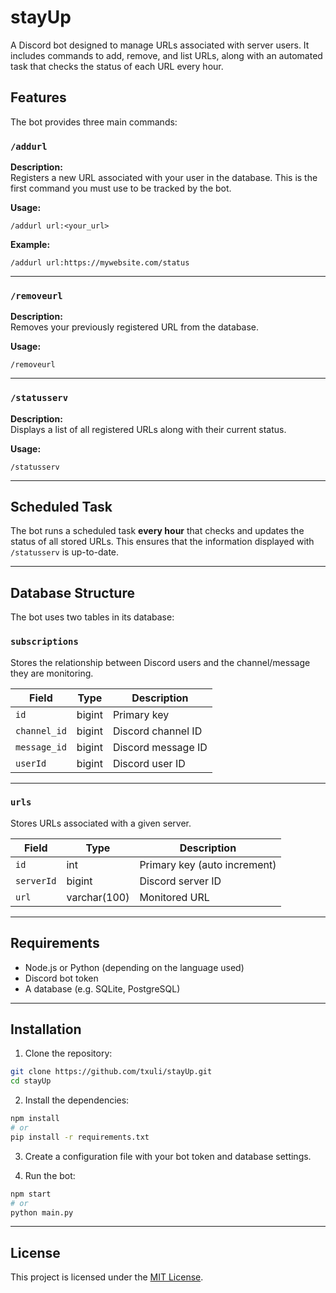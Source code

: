 # stayUp

A Discord bot designed to manage URLs associated with server users. It includes commands to add, remove, and list URLs, along with an automated task that checks the status of each URL every hour.

## Features

The bot provides three main commands:

### `/addurl`

**Description:**  
Registers a new URL associated with your user in the database. This is the first command you must use to be tracked by the bot.

**Usage:**  
```
/addurl url:<your_url>
```

**Example:**  
```
/addurl url:https://mywebsite.com/status
```

---

### `/removeurl`

**Description:**  
Removes your previously registered URL from the database.

**Usage:**  
```
/removeurl
```

---

### `/statusserv`

**Description:**  
Displays a list of all registered URLs along with their current status.

**Usage:**  
```
/statusserv
```

---

## Scheduled Task

The bot runs a scheduled task **every hour** that checks and updates the status of all stored URLs. This ensures that the information displayed with `/statusserv` is up-to-date.

---

## Database Structure

The bot uses two tables in its database:

### `subscriptions`

Stores the relationship between Discord users and the channel/message they are monitoring.

| Field       | Type       | Description             |
|-------------|------------|-------------------------|
| `id`        | bigint     | Primary key             |
| `channel_id`| bigint     | Discord channel ID      |
| `message_id`| bigint     | Discord message ID      |
| `userId`    | bigint     | Discord user ID         |

---

### `urls`

Stores URLs associated with a given server.

| Field      | Type        | Description                 |
|------------|-------------|-----------------------------|
| `id`       | int         | Primary key (auto increment)|
| `serverId` | bigint      | Discord server ID           |
| `url`      | varchar(100)| Monitored URL               |

---

## Requirements

- Node.js or Python (depending on the language used)
- Discord bot token
- A database (e.g. SQLite, PostgreSQL)

---

## Installation

1. Clone the repository:
```bash
git clone https://github.com/txuli/stayUp.git
cd stayUp
```

2. Install the dependencies:
```bash
npm install
# or
pip install -r requirements.txt
```

3. Create a configuration file with your bot token and database settings.

4. Run the bot:
```bash
npm start
# or
python main.py
```

---

## License

This project is licensed under the [MIT License](LICENSE).

